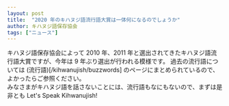 ```yaml
---
layout: post
title:  "2020 年のキハヌジ語流行語大賞は一体何になるのでしょうか"
author: キハヌジ語保存協会
tags: ["ニュース"]
---
```


キハヌジ語保存協会によって 2010 年、2011 年と選出されてきたキハヌジ語流行語大賞ですが、今年は 9 年ぶり選出が行われる模様です。
過去の流行語については (流行語)[/kihwanujish/buzzwords] のページにまとめられているので、よかったらご参照ください。  
みなさまがキハヌジ語を話さないことには、流行語もなにもないので、まずは是非とも Let's Speak Kihwanujish!
